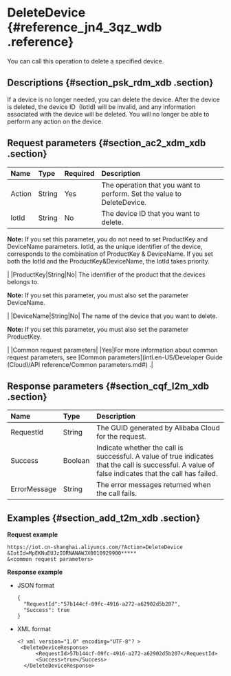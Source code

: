 # DeleteDevice {#reference_jn4_3qz_wdb .reference}

You can call this operation to delete a specified device.

## Descriptions {#section_psk_rdm_xdb .section}

If a device is no longer needed, you can delete the device. After the device is deleted, the device ID  \(IotId\) will be invalid, and any information associated with the device will be deleted. You will no longer be able to perform any action on the device.

## Request parameters {#section_ac2_xdm_xdb .section}

|Name|Type|Required|Description|
|:---|:---|:-------|:----------|
|Action|String|Yes|The operation that you want to perform. Set the value to DeleteDevice.|
|IotId|String|No| The device ID that you want to delete.

 **Note:** If you set this parameter, you do not need to set ProductKey and DeviceName parameters. IotId, as the unique identifier of the device, corresponds to the combination of ProductKey & DeviceName. If you set both the IotId and the ProductKey&DeviceName, the IotId takes priority.

 |
|ProductKey|String|No| The identifier of the product that the devices belongs to.

 **Note:** If you set this parameter, you must also set the parameter DeviceName.

 |
|DeviceName|String|No| The name of the device that you want to delete.

 **Note:** If you set this parameter, you must also set the parameter ProductKey.

 |
|Common request parameters| |Yes|For more information about common request parameters, see [Common parameters](intl.en-US/Developer Guide (Cloud)/API reference/Common parameters.md#) .|

## Response parameters {#section_cqf_l2m_xdb .section}

|Name|Type|Description|
|:---|:---|:----------|
|RequestId|String|The GUID generated by Alibaba Cloud for the request.|
|Success|Boolean|Indicate whether the call is successful. A value of true indicates that the call is successful. A value of false indicates that the call has failed.|
|ErrorMessage|String|The error messages returned when the call fails.|

## Examples {#section_add_t2m_xdb .section}

**Request example**

```
https://iot.cn-shanghai.aliyuncs.com/?Action=DeleteDevice
&IotId=MpEKNuEUJzIORNANAWJX0010929900*****
&<common request parameters>
```

**Response example**

-   JSON format

    ```
    {
      "RequestId":"57b144cf-09fc-4916-a272-a62902d5b207",
      "Success": true
    }
    ```

-   XML format

    ```
    <? xml version="1.0" encoding="UTF-8"? >
     <DeleteDeviceResponse>
          <RequestId>57b144cf-09fc-4916-a272-a62902d5b207</RequestId>
          <Success>true</Success>
      </DeleteDeviceResponse>
    ```


